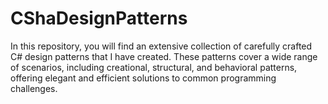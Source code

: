 # CShaDesignPatterns
In this repository, you will find an extensive collection of carefully crafted C# design patterns that I have created. These patterns cover a wide range of scenarios, including creational, structural, and behavioral patterns, offering elegant and efficient solutions to common programming challenges.
